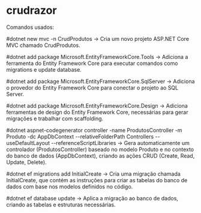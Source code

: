 # crudrazor

Comandos usados:

#dotnet new mvc -n CrudProdutos
→ Cria um novo projeto ASP.NET Core MVC chamado CrudProdutos.

#dotnet add package Microsoft.EntityFrameworkCore.Tools
→ Adiciona a ferramenta do Entity Framework Core para executar comandos como migrations e update database.

#dotnet add package Microsoft.EntityFrameworkCore.SqlServer
→ Adiciona o provedor do Entity Framework Core para conectar o projeto ao SQL Server.

#dotnet add package Microsoft.EntityFrameworkCore.Design
→ Adiciona ferramentas de design do Entity Framework Core, necessárias para gerar migrações e trabalhar com scaffolding.

#dotnet aspnet-codegenerator controller -name ProdutosController -m Produto -dc AppDbContext --relativeFolderPath Controllers --useDefaultLayout --referenceScriptLibraries
→ Gera automaticamente um controlador (ProdutosController) baseado no modelo Produto e no contexto do banco de dados (AppDbContext), criando as ações CRUD (Create, Read, Update, Delete).

#dotnet ef migrations add InitialCreate
→ Cria uma migração chamada InitialCreate, que contém as instruções para criar as tabelas do banco de dados com base nos modelos definidos no código.

#dotnet ef database update
→ Aplica a migração ao banco de dados, criando as tabelas e estruturas necessárias.
